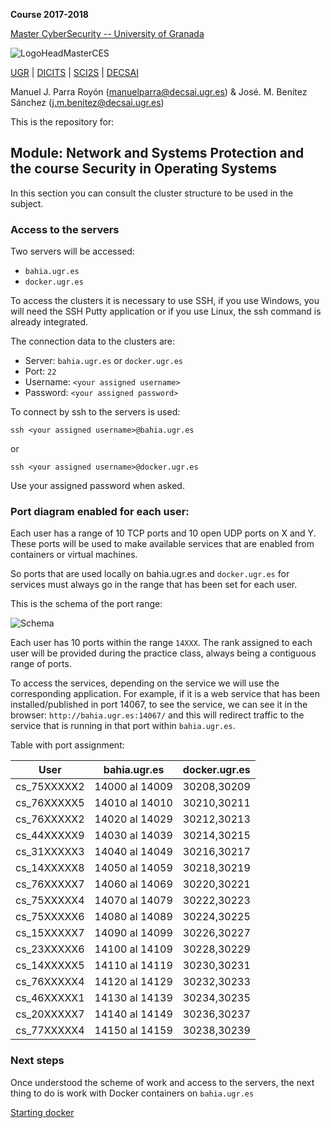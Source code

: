 **Course 2017-2018**

[Master CyberSecurity -- University of Granada](http://ucys.ugr.es/master-propio-en-ciberseguridad/)

![LogoHeadMasterCES](https://sites.google.com/site/manuparra/home/logo_master_ciber.png)


[UGR](http://www.ugr.es) | [DICITS](http://dicits.ugr.es) | [SCI2S](http://sci2s.ugr.es) | [DECSAI](http://decsai.ugr.es)

Manuel J. Parra Royón (manuelparra@decsai.ugr.es) & José. M. Benítez Sánchez (j.m.benitez@decsai.ugr.es)


This is the repository for:

## Module: Network and Systems Protection and the course Security in Operating Systems

In this section you can consult the cluster structure to be used in the subject.

### Access to the servers

Two servers will be accessed:

- ```bahia.ugr.es```
- ```docker.ugr.es```

To access the clusters it is necessary to use SSH, if you use Windows, you will need the SSH Putty application or if you use Linux, the ssh command is already integrated.

The connection data to the clusters are:

- Server: ```bahia.ugr.es```   or    ```docker.ugr.es```
- Port: ```22```
- Username: ```<your assigned username>```
- Password: ```<your assigned password>```


To connect by ssh to the servers is used:

```ssh <your assigned username>@bahia.ugr.es```

or 

```ssh <your assigned username>@docker.ugr.es```

Use your assigned password when asked.


### Port diagram enabled for each user:

Each user has a range of 10 TCP ports and 10 open UDP ports on X and Y. These ports will be used to make available services that are enabled from containers or virtual machines.

So ports that are used locally on bahia.ugr.es and ```docker.ugr.es``` for services must always go in the range that has been set for each user.

This is the schema of the port range:

![Schema](https://github.com/DiCITS/MasterCiberSeguridad/blob/master/extras/images/schema2.png?raw=true)

Each user has 10 ports within the range ```14XXX```. The rank assigned to each user will be provided during the practice class, always being a contiguous range of ports.

To access the services, depending on the service we will use the corresponding application. For example, if it is a web service that has been installed/published in port 14067, to see the service, we can see it in the browser: ```http://bahia.ugr.es:14067/``` and this will redirect traffic to the service that is running in that port within ```bahia.ugr.es```.

Table with port assignment:

| 	User      |  bahia.ugr.es   |   docker.ugr.es | 
|-------------|-----------------|-----------------|
| cs_75XXXXX2 |  14000 al 14009	| 	30208,30209   | 
| cs_76XXXXX5 |  14010 al 14010	| 	30210,30211   | 
| cs_76XXXXX2 |  14020 al 14029	| 	30212,30213   | 
| cs_44XXXXX9 |  14030 al 14039	| 	30214,30215   | 
| cs_31XXXXX3 |  14040 al 14049	| 	30216,30217   | 
| cs_14XXXXX8 |  14050 al 14059	| 	30218,30219   | 
| cs_76XXXXX7 |  14060 al 14069	| 	30220,30221   | 
| cs_75XXXXX4 |  14070 al 14079	| 	30222,30223   | 
| cs_75XXXXX6 |  14080 al 14089	| 	30224,30225   | 
| cs_15XXXXX7 |  14090 al 14099	| 	30226,30227   | 
| cs_23XXXXX6 |  14100 al 14109	| 	30228,30229   | 
| cs_14XXXXX5 |  14110 al 14119	| 	30230,30231   | 
| cs_76XXXXX4 |  14120 al 14129	| 	30232,30233   | 
| cs_46XXXXX1 |  14130 al 14139	| 	30234,30235   | 
| cs_20XXXXX7 |  14140 al 14149	| 	30236,30237   | 
| cs_77XXXXX4 |  14150 al 14159	| 	30238,30239   | 



### Next steps

Once understood the scheme of work and access to the servers, the next thing to do is work with Docker containers on ```bahia.ugr.es```

[Starting docker](../Docker/starting_docker.md)



